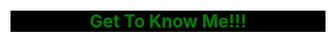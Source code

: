 
<h1> Get To Know Me!!! </h1> 
<head>
    <style>
        body { color: green; 
        }
        h1 {
        background-color: #000000;
        }
        h1 {
        text-align:center
        }
    </style>
 </head>
